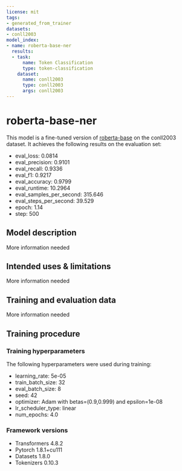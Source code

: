```yaml
---
license: mit
tags:
- generated_from_trainer
datasets:
- conll2003
model_index:
- name: roberta-base-ner
  results:
  - task:
      name: Token Classification
      type: token-classification
    dataset:
      name: conll2003
      type: conll2003
      args: conll2003
---
```


<!-- This model card has been generated automatically according to the information the Trainer had access to. You
should probably proofread and complete it, then remove this comment. -->

# roberta-base-ner

This model is a fine-tuned version of [roberta-base](https://huggingface.co/roberta-base) on the conll2003 dataset.
It achieves the following results on the evaluation set:
- eval_loss: 0.0814
- eval_precision: 0.9101
- eval_recall: 0.9336
- eval_f1: 0.9217
- eval_accuracy: 0.9799
- eval_runtime: 10.2964
- eval_samples_per_second: 315.646
- eval_steps_per_second: 39.529
- epoch: 1.14
- step: 500

## Model description

More information needed

## Intended uses & limitations

More information needed

## Training and evaluation data

More information needed

## Training procedure

### Training hyperparameters

The following hyperparameters were used during training:
- learning_rate: 5e-05
- train_batch_size: 32
- eval_batch_size: 8
- seed: 42
- optimizer: Adam with betas=(0.9,0.999) and epsilon=1e-08
- lr_scheduler_type: linear
- num_epochs: 4.0

### Framework versions

- Transformers 4.8.2
- Pytorch 1.8.1+cu111
- Datasets 1.8.0
- Tokenizers 0.10.3
